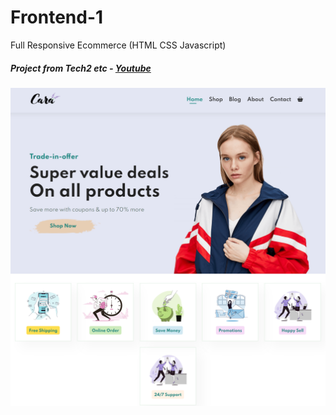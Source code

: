 # Frontend-1
 Full Responsive Ecommerce (HTML CSS Javascript)
 ##### Project from Tech2 etc - [Youtube](https://www.youtube.com/watch?v=P8YuWEkTeuE)

[![HTML/CSS ECommerce Web](https://github.com/NakkaGS/Frontend-1/blob/main/img/Ecommerce%20Image.png)](https://nakkags.github.io/Frontend-1/)
